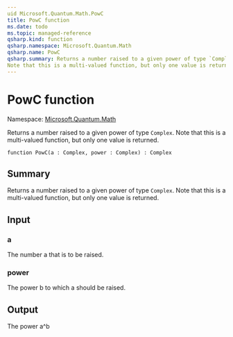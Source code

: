 ```yaml
---
uid Microsoft.Quantum.Math.PowC
title: PowC function
ms.date: todo
ms.topic: managed-reference
qsharp.kind: function
qsharp.namespace: Microsoft.Quantum.Math
qsharp.name: PowC
qsharp.summary: Returns a number raised to a given power of type `Complex`.
Note that this is a multi-valued function, but only one value is returned.
---
```


# PowC function

Namespace: [Microsoft.Quantum.Math](xref:Microsoft.Quantum.Math)

Returns a number raised to a given power of type `Complex`.
Note that this is a multi-valued function, but only one value is returned.
```qsharp
function PowC(a : Complex, power : Complex) : Complex
```

## Summary
Returns a number raised to a given power of type `Complex`.
Note that this is a multi-valued function, but only one value is returned.

## Input
### a
The number a that is to be raised.
### power
The power b to which a should be raised.

## Output
The power a^b
